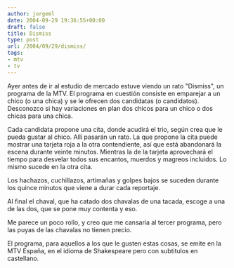 ```yaml
---
author: jorgeml
date: 2004-09-29 19:36:55+00:00
draft: false
title: Dismiss
type: post
url: /2004/09/29/dismiss/
tags:
- mtv
- tv
---
```


Ayer antes de ir al estudio de mercado estuve viendo un rato "Dismiss", un programa de la MTV. El programa en cuestión consiste en emparejar a un chico (o una chica) y se le ofrecen dos candidatas (o candidatos). Desconozco si hay variaciones en plan dos chicos para un chico o dos chicas para una chica.

Cada candidata propone una cita, donde acudirá el trio, según crea que le pueda gustar al chico. Allí pasarán un rato. La que propone la cita puede mostrar una tarjeta roja a la otra contendiente, así que está abandonará la escena durante veinte minutos. Mientras la de la tarjeta aprovechará el tiempo para desvelar todos sus encantos, muerdos y magreos incluidos. Lo mismo sucede en la otra cita.

Los hachazos, cuchillazos, artimañas y golpes bajos se suceden durante los quince minutos que viene a durar cada reportaje.

Al final el chaval, que ha catado dos chavalas de una tacada, escoge a una de las dos, que se pone muy contenta y eso.

Me parece un poco rollo, y creo que me cansaría al tercer programa, pero las puyas de las chavalas no tienen precio.

El programa, para aquellos a los que le gusten estas cosas, se emite en la MTV España, en el idioma de Shakespeare pero con subtitulos en castellano.
